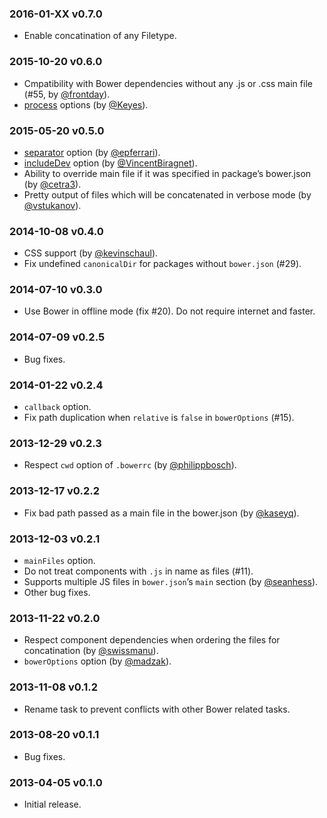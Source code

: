 
### 2016-01-XX v0.7.0

* Enable concatination of any Filetype.

### 2015-10-20 v0.6.0

* Cmpatibility with Bower dependencies without any .js or .css main file (#55, by [@frontday](https://github.com/frontday)).
* [process](https://github.com/sapegin/grunt-bower-concat#process) options (by [@Keyes](https://github.com/Keyes)).

### 2015-05-20 v0.5.0

* [separator](Readme.md#separator) option (by [@epferrari](https://github.com/epferrari)).
* [includeDev](Readme.md#includedev) option (by [@VincentBiragnet](https://github.com/VincentBiragnet)).
* Ability to override main file if it was specified in package’s bower.json (by [@cetra3](https://github.com/cetra3)).
* Pretty output of files which will be concatenated in verbose mode (by [@vstukanov](https://github.com/vstukanov)).

### 2014-10-08 v0.4.0

* CSS support (by [@kevinschaul](https://github.com/kevinschaul)).
* Fix undefined `canonicalDir` for packages without `bower.json` (#29).

### 2014-07-10 v0.3.0

* Use Bower in offline mode (fix #20). Do not require internet and faster.

### 2014-07-09 v0.2.5

* Bug fixes.

### 2014-01-22 v0.2.4

* `callback` option.
* Fix path duplication when `relative` is `false` in `bowerOptions` (#15).

### 2013-12-29 v0.2.3

* Respect `cwd` option of `.bowerrc` (by [@philippbosch](https://github.com/philippbosch)).

### 2013-12-17 v0.2.2

* Fix bad path passed as a main file in the bower.json (by [@kaseyq](https://github.com/kaseyq)).

### 2013-12-03 v0.2.1

* `mainFiles` option.
* Do not treat components with `.js` in name as files (#11).
* Supports multiple JS files in `bower.json`’s `main` section (by [@seanhess](https://github.com/seanhess)).
* Other bug fixes.

### 2013-11-22 v0.2.0

* Respect component dependencies when ordering the files for concatination (by [@swissmanu](https://github.com/swissmanu)).
* `bowerOptions` option (by [@madzak](https://github.com/madzak)).

### 2013-11-08 v0.1.2

* Rename task to prevent conflicts with other Bower related tasks.

### 2013-08-20 v0.1.1

* Bug fixes.

### 2013-04-05 v0.1.0

* Initial release.
